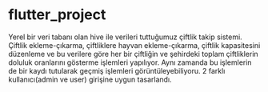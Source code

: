 # flutter_project

Yerel bir veri tabanı olan hive ile verileri tuttuğumuz çiftlik takip sistemi. Çiftlik ekleme-çıkarma, çiftliklere hayvan ekleme-çıkarma, çiftlik kapasitesini düzenleme ve bu verilere göre her bir çiftliğin ve şehirdeki toplam çiftliklerin doluluk oranlarını gösterme işlemleri yapılıyor. Aynı zamanda bu işlemlerin de bir kaydı tutularak geçmiş işlemleri görüntüleyebiliyoru. 2 farklı kullanıcı(admin ve user) girişine uygun tasarlandı.
